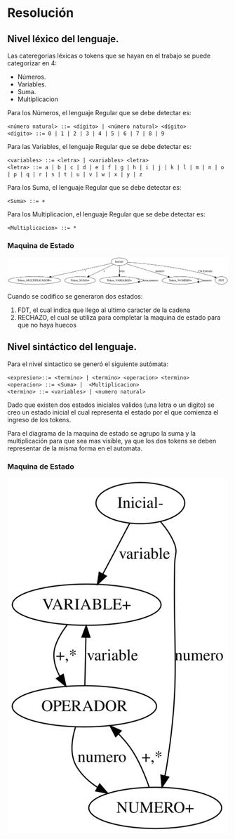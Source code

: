 # Resolución

## Nivel léxico del lenguaje.

Las cateregorias léxicas o tokens que se hayan en el trabajo se puede categorizar en 4:

- Números.
- Variables.
- Suma.
- Multiplicacion

Para los Números, el lenguaje Regular que se debe detectar es:
```
<número natural> ::= <dígito> | <número natural> <dígito>
<dígito> ::= 0 | 1 | 2 | 3 | 4 | 5 | 6 | 7 | 8 | 9
```
Para las Variables, el lenguaje Regular que se debe detectar es:
```
<variables> ::= <letra> | <variables> <letra>
<letra> ::= a | b | c | d | e | f | g | h | i | j | k | l | m | n | o | p | q | r | s | t | u | v | w | x | y | z
```
Para los Suma, el lenguaje Regular que se debe detectar es:
```
<Suma> ::= +
```
Para los Multiplicacion, el lenguaje Regular que se debe detectar es:
```
<Multiplicacion> ::= *
```
### Maquina de Estado
![NivelLexico](./img/nivellexico.gv.svg)

Cuando se codifico se generaron dos estados:
1. FDT, el cual indica que llego al ultimo caracter de la cadena
2. RECHAZO, el cual se utiliza para completar la maquina de estado para que no haya huecos


## Nivel sintáctico del lenguaje.

Para el nivel sintactico se generó el siguiente autómata:
```
<expresion>::= <termino> | <termino> <operacion> <termino>
<operacion> ::= <Suma> |  <Multiplicacion>
<termino> ::= <variables> | <numero natural> 
```

Dado que existen dos estados iniciales validos (una letra o un digito) se creo un estado inicial el cual representa el estado por el que comienza el ingreso de los tokens.

Para el diagrama de la maquina de estado se agrupo la suma y la multiplicación para que sea mas visible, ya que los dos tokens se deben representar de la misma forma en el automata.


### Maquina de Estado
![NivelSintactico](./img/nivelsintactico.gv.svg)
